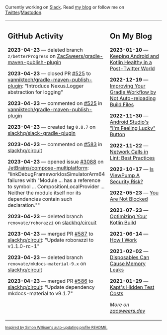 Currently working on [Slack](https://slack.com/). Read [my blog](https://zacsweers.dev/) or follow me on [Twitter](https://twitter.com/ZacSweers)/[Mastodon](https://hachyderm.io/@ZacSweers).

<table><tr><td valign="top" width="60%">

## GitHub Activity
<!-- githubActivity starts -->
**2023-04-23** — deleted branch `z/betterProgress` on [ZacSweers/gradle-maven-publish-plugin](https://github.com/ZacSweers/gradle-maven-publish-plugin)

**2023-04-23** — closed PR [#525](https://github.com/vanniktech/gradle-maven-publish-plugin/pull/525) to [vanniktech/gradle-maven-publish-plugin](https://github.com/vanniktech/gradle-maven-publish-plugin): "Introduce Nexus.Logger abstraction for logging"

**2023-04-23** — commented on [#525](https://github.com/vanniktech/gradle-maven-publish-plugin/pull/525#issuecomment-1519122473) in [vanniktech/gradle-maven-publish-plugin](https://github.com/vanniktech/gradle-maven-publish-plugin)

**2023-04-23** — created tag `0.8.7` on [slackhq/slack-gradle-plugin](https://github.com/slackhq/slack-gradle-plugin)

**2023-04-23** — commented on [#583](https://github.com/slackhq/circuit/pull/583#issuecomment-1519105993) in [slackhq/circuit](https://github.com/slackhq/circuit)

**2023-04-23** — opened issue [#3088](https://github.com/JetBrains/compose-multiplatform/issues/3088) on [JetBrains/compose-multiplatform](https://github.com/JetBrains/compose-multiplatform): "linkDebugFrameworkIosSimulatorArm64 failures with "Module ... has a reference to symbol ... CompositionLocalProvider ... Neither the module itself nor its dependencies contain such declaration.""

**2023-04-23** — deleted branch `renovate/roborazzi` on [slackhq/circuit](https://github.com/slackhq/circuit)

**2023-04-23** — merged PR [#587](https://github.com/slackhq/circuit/pull/587) to [slackhq/circuit](https://github.com/slackhq/circuit): "Update roborazzi to v1.1.0-rc-1"

**2023-04-23** — deleted branch `renovate/mkdocs-material-9.x` on [slackhq/circuit](https://github.com/slackhq/circuit)

**2023-04-23** — merged PR [#586](https://github.com/slackhq/circuit/pull/586) to [slackhq/circuit](https://github.com/slackhq/circuit): "Update dependency mkdocs-material to v9.1.7"
<!-- githubActivity ends -->
</td><td valign="top" width="40%">

## On My Blog
<!-- blog starts -->
**2023-01-10** — [Keeping Android and Kotlin Healthy in a Post-Twitter World](https://www.zacsweers.dev/keeping-android-healthy/)

**2022-12-19** — [Improving Your Gradle Workflow by Not Auto-reloading Build Files](https://www.zacsweers.dev/improving-your-workflow-by-not-auto-reloading-build-files/)

**2022-11-30** — [Android Studio's "I'm Feeling Lucky" Button](https://www.zacsweers.dev/android-studios-im-feeling-lucky-button/)

**2022-11-22** — [Network Calls in Lint: Best Practices](https://www.zacsweers.dev/network-calls-in-lint-best-practices/)

**2022-10-17** — [Is ViewPump A Security Risk?](https://www.zacsweers.dev/is-viewpump-a-security-risk/)

**2022-05-23** — [You Are Not Blocked](https://www.zacsweers.dev/you-are-not-blocked/)

**2021-07-23** — [Optimizing Your Kotlin Build](https://www.zacsweers.dev/optimizing-your-kotlin-build/)

**2021-06-14** — [How I Work](https://www.zacsweers.dev/how-i-work/)

**2021-02-02** — [Disposables Can Cause Memory Leaks](https://www.zacsweers.dev/disposables-can-cause-memory-leaks/)

**2021-01-29** — [Kapt's Hidden Test Costs](https://www.zacsweers.dev/kapts-hidden-test-costs/)
<!-- blog ends -->
_More on [zacsweers.dev](https://zacsweers.dev/)_
</td></tr></table>

<sub><a href="https://simonwillison.net/2020/Jul/10/self-updating-profile-readme/">Inspired by Simon Willison's auto-updating profile README.</a></sub>